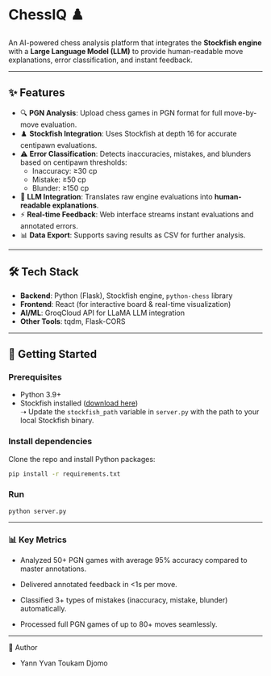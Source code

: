 # ChessIQ ♟️

An AI-powered chess analysis platform that integrates the **Stockfish engine** with a **Large Language Model (LLM)** to provide human-readable move explanations, error classification, and instant feedback.  

---

## ✨ Features
- 🔍 **PGN Analysis**: Upload chess games in PGN format for full move-by-move evaluation.  
- ♟️ **Stockfish Integration**: Uses Stockfish at depth 16 for accurate centipawn evaluations.  
- ⚠️ **Error Classification**: Detects inaccuracies, mistakes, and blunders based on centipawn thresholds:
  - Inaccuracy: ≥30 cp
  - Mistake: ≥50 cp
  - Blunder: ≥150 cp
- 🤖 **LLM Integration**: Translates raw engine evaluations into **human-readable explanations**.  
- ⚡ **Real-time Feedback**: Web interface streams instant evaluations and annotated errors.  
- 📊 **Data Export**: Supports saving results as CSV for further analysis.  

---

## 🛠️ Tech Stack
- **Backend**: Python (Flask), Stockfish engine, `python-chess` library  
- **Frontend**: React (for interactive board & real-time visualization)  
- **AI/ML**: GroqCloud API for LLaMA LLM integration  
- **Other Tools**: tqdm, Flask-CORS

---


## 🚀 Getting Started

### Prerequisites
- Python 3.9+
- Stockfish installed ([download here](https://stockfishchess.org/download/))  
  ➝ Update the `stockfish_path` variable in `server.py` with the path to your local Stockfish binary.

### Install dependencies
Clone the repo and install Python packages:
```bash
pip install -r requirements.txt
```
### Run 
`python server.py `

---

### 📊 Key Metrics

- Analyzed 50+ PGN games with average 95% accuracy compared to master annotations.

- Delivered annotated feedback in <1s per move.

- Classified 3+ types of mistakes (inaccuracy, mistake, blunder) automatically.

- Processed full PGN games of up to 80+ moves seamlessly.

--- 

👥 Author
- Yann Yvan Toukam Djomo

